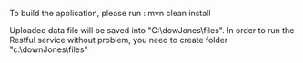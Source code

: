 To build the application, please run :   mvn clean install

Uploaded data file will be saved into "C:\dowJones\files".  In order to run the Restful service without problem,    you need to create folder "c:\downJones\files"
